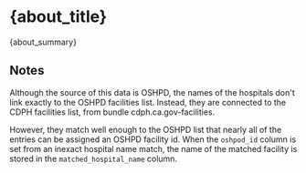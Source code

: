
# {about_title}

{about_summary}

## Notes

Although the source of this data is OSHPD, the names of the hospitals don't link exactly to the OSHPD facilities list. Instead, they are connected to the CDPH facilities list, from bundle cdph.ca.gov-facilities.

However, they match well enough to the OSHPD list that nearly all of the entries can be assigned an OSHPD facility id. When the ``oshpod_id`` column is set from an inexact hospital name match, the name of the matched facility is stored in the ``matched_hospital_name`` column.

